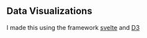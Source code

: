 ## Data Visualizations

I made this using the framework <a href="https://svelte.dev">svelte</a> and <a href="https://d3js.org">D3</a>

